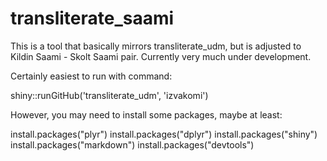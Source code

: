 # transliterate_saami
This is a tool that basically mirrors transliterate_udm, but is adjusted to Kildin Saami - Skolt Saami pair. Currently very much under development.

Certainly easiest to run with command:

shiny::runGitHub('transliterate_udm', 'izvakomi')

However, you may need to install some packages, maybe at least:

install.packages("plyr")
install.packages("dplyr")
install.packages("shiny")
install.packages("markdown")
install.packages("devtools")
